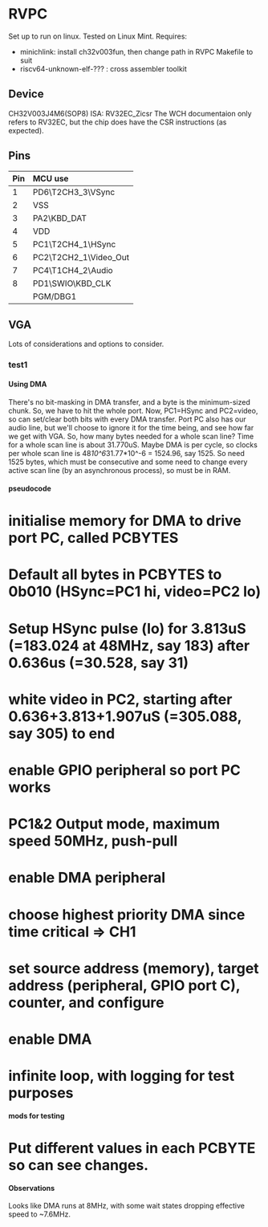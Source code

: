# RVPC
Set up to run on linux. Tested on Linux Mint.
Requires:
 * minichlink: install ch32v003fun, then change path in RVPC Makefile to suit
 * riscv64-unknown-elf-??? : cross assembler toolkit

## Device
CH32V003J4M6(SOP8)
ISA: RV32EC_Zicsr
The WCH documentaion only refers to RV32EC, but the chip does have the CSR instructions (as expected).
 
## Pins
Pin | MCU use               | 
:-- | :-------------------- |
1   | PD6\T2CH3_3\VSync     |
2   | VSS                   |
3   | PA2\KBD_DAT           |
4   | VDD                   |
5   | PC1\T2CH4_1\HSync     |
6   | PC2\T2CH2_1\Video_Out |
7   | PC4\T1CH4_2\Audio     |
8   | PD1\SWIO\KBD_CLK      |
    | PGM/DBG1              |

## VGA
Lots of considerations and options to consider. 
### test1
#### Using DMA
There's no bit-masking in DMA transfer, and a byte is the minimum-sized chunk. So, we have to hit the whole port. Now, PC1=HSync and PC2=video, so can set/clear both bits with every DMA transfer. Port PC also has our audio line, but we'll choose to ignore it for the time being, and see how far we get with VGA.
So, how many bytes needed for a whole scan line? Time for a whole scan line is about 31.770uS. Maybe DMA is per cycle, so clocks per whole scan line is 48*10^6*31.77*10^-6 = 1524.96, say 1525. So need 1525 bytes, which must be consecutive and some need to change every active scan line (by an asynchronous process), so must be in RAM.
#### pseudocode
 # initialise memory for DMA to drive port PC, called PCBYTES
 # Default all bytes in PCBYTES to 0b010 (HSync=PC1 hi, video=PC2 lo)
 # Setup HSync pulse (lo) for 3.813uS (=183.024 at 48MHz, say 183) after 0.636us (=30.528, say 31)
 # white video in PC2, starting after 0.636+3.813+1.907uS (=305.088, say 305) to end 

 # enable GPIO peripheral so port PC works
 # PC1&2 Output mode, maximum speed 50MHz, push-pull

 # enable DMA peripheral
 # choose highest priority DMA since time critical => CH1
 # set source address (memory), target address (peripheral, GPIO port C), counter, and configure
 # enable DMA

 # infinite loop, with logging for test purposes

#### mods for testing
 # Put different values in each PCBYTE so can see changes.

#### Observations
Looks like DMA runs at 8MHz, with some wait states dropping effective speed to ~7.6MHz. 



